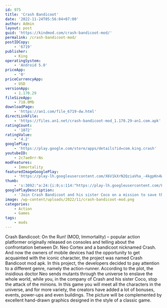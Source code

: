 ```yaml
---
id: 975
title: 'Crash Bandicoot'
date: '2022-11-24T05:56:04+07:00'
author: Admin
layout: post
guid: 'https://kindmod.com/crash-bandicoot-mod/'
permalink: /crash-bandicoot-mod/
postIDCopy:
    - '6719'
publisher:
    - King
operatingSystem:
    - 'Android 5.0'
priceApp:
    - '0'
priceCurrencyApp:
    - USD
versionApp:
    - 1.170.29
fileSizeApp:
    - 718.0Mb
downloadPage:
    - 'https://an1.com/file_6719-dw.html'
directLinkFile:
    - 'https://files.an1.net/crash-bandicoot-mod_1.170.29-an1.com.apk'
ratingCount:
    - '1072'
ratingValue:
    - '4.2'
googlePlay:
    - 'https://play.google.com/store/apps/details?id=com.king.crash'
youtubeID:
    - 2c7ae0rr-Ns
modFeatures:
    - Immortality
featuredImageGooglePlay:
    - 'https://play-lh.googleusercontent.com/X6V1kXrN2QziaVha_-4kgpKn4W8eg2CfQNhhltE9zYFNnlBkb1ZYFH2M_px5y8eYvWc'
thumb:
    - 's:3092:"a:24:{i:0;s:114:"https://play-lh.googleusercontent.com/FcL8U0TnRExDrbzYiPXu_YdZZ0JK6wgLpkKvib1T2YrZEa9iA_2bUQR1maiLjT25NA=w526-h296";i:1;s:114:"https://play-lh.googleusercontent.com/ER2yGEKm1-qiQnudYu4LyLl9RFT1f2oHvEUi_O5jtvsFwFTH7--ZsblLmH8Hx0JTzQ=w526-h296";i:2;s:115:"https://play-lh.googleusercontent.com/KF4paO-kj4AEwrZ_aYh0DKL99dxBVAin_XXsZ5ndWKfgkYd4ShRiqn9yKzP1SpTIuag=w526-h296";i:3;s:115:"https://play-lh.googleusercontent.com/zSUp6OsW0EBvjeJ345KMVfdqbYvol8OSbHMS3lXInTAoWoXEDSHW0gyvh4GTj56B698=w526-h296";i:4;s:114:"https://play-lh.googleusercontent.com/ecz99XFPFBrfwqtsDezfOuBeno8t2jq_RXW67f91m7L0NpOXeV_rCGI67qFeDQTKxw=w526-h296";i:5;s:116:"https://play-lh.googleusercontent.com/WDFEEMW9GYXkilU5kU8kM_HHZIIrdftdQFA_qV_OB-EK_U-U-iwLCpWA_8nSbw7ZWmHt=w526-h296";i:6;s:115:"https://play-lh.googleusercontent.com/daY_vgFs4r2SwiH6nEPhBg58SP-UZIiimbep-EnPNeWHpeDsO4xLjLlVATAc1KiAjcg=w526-h296";i:7;s:114:"https://play-lh.googleusercontent.com/2IMmjMnzs2LNsnwvPIGsE-iEQ52qJUHyr0EZGL1wB18HTFfbv0bbO7wEgsfBtRFj1Q=w526-h296";i:8;s:115:"https://play-lh.googleusercontent.com/cpWge77pQmHl_MeIIF4597LgrAa0vuCFqPTT3loh-Aan3aTh_0wkvwdMpAtn7ezVl0Q=w526-h296";i:9;s:115:"https://play-lh.googleusercontent.com/8wdhIibaGGnx7YxHLWRbkU6U0zdNI-SvHSHdUh0YJ3DZ0BJpmlTV3z3rZ3LxvfUtbL0=w526-h296";i:10;s:115:"https://play-lh.googleusercontent.com/EzVB6uYQDzCJADLI71b17tJzPqOqedN6FYLGKIXPOgld38PA1LgeB-SfuBSo8ycy3Ag=w526-h296";i:11;s:115:"https://play-lh.googleusercontent.com/OGHUMd5K8fIp2hwQ9By4JtXShKCrD-DBOHAfCAs4gCSNBlosLzsbb-Cd3aw-J73Wl2Y=w526-h296";i:12;s:116:"https://play-lh.googleusercontent.com/HkYEyi-HIKABCGWDVdXr35-XLx51HwjgRwHN4ltqway-iY7VNoQjEzx6taR9biiI6qWb=w526-h296";i:13;s:115:"https://play-lh.googleusercontent.com/qGKYihUij5fWB1HD3ocnR8-MjmfOLvOZsxZjqvgN6xtBe1fnlNsrvAaOHWCkbEZWYso=w526-h296";i:14;s:116:"https://play-lh.googleusercontent.com/EdFW776n6LcMzPeKdsdtKnL7uettCPUjZ0KXjdBWu8P9uln_TsUZtZDmdF_QJn1Wx6ue=w526-h296";i:15;s:115:"https://play-lh.googleusercontent.com/H0CPtny3fhtv0b_RtVxDD2-2CUTjwble6Bcx46MBk93l7x2d9r6MV1ptUg2Dsi6LaHg=w526-h296";i:16;s:116:"https://play-lh.googleusercontent.com/yNeHP6gJ3Jlz6_ZBLzw7g3KvuVdrGf6_1Ij1rXPHpgpBwpA4xtomzJyVmhPKTWYtIlIM=w526-h296";i:17;s:116:"https://play-lh.googleusercontent.com/zTUO9Oz6pteKSTYKskkap8QCepPKG9yOEQ2LJkOU6F06x9cnSk0VsGb6A9h8zEs2hza6=w526-h296";i:18;s:114:"https://play-lh.googleusercontent.com/dyEhiCmGUPptSPYeTgPiu7TRpsDOJvno8ZXwB4GJvJhcMW_j4v2uqNEkJkI31rOCMA=w526-h296";i:19;s:115:"https://play-lh.googleusercontent.com/DwHJVunQzJE7j6oyv2BRqLuJsI1r-2T4hTiGIil0MZeOpTC23UWKihxLLqBZHN7Y6kU=w526-h296";i:20;s:115:"https://play-lh.googleusercontent.com/XBFhjkNYGHotUI1RxA3QsuDQn0QTEHi3eyZRj0H5q-NE8NgGFUZUeSe9dAPb7ldG9UM=w526-h296";i:21;s:114:"https://play-lh.googleusercontent.com/6ZCDfjCLgDCuz1T6HLOuIWZW-WwfwkuU3cMeoTFC_PAq79UvIYX7NcZcSSoRvBOZBw=w526-h296";i:22;s:116:"https://play-lh.googleusercontent.com/RuDv5_cqMX0kFreBBsNCeXfyZ_kbld6LdG_g1PicBCmo9Y4sr9qwJlN23BsdaKmFXxpM=w526-h296";i:23;s:114:"https://play-lh.googleusercontent.com/2zjWfYhVP5THfT5HGdQjrciRSRYhw4J1Z1sDp8Q63swloTfKXt6kFedu_h6HbdrL0w=w526-h296";}";'
googlePlayDescription:
    - 'Join Crash Bandicoot and his sister Coco on a mission to save the multiverse!. Think fast to keep Crash and Coco running, jumping, spinning and smashing in lanes loaded with obstacles. Speed through mysterious lands, defeating the henchmen of Doctor Neo Cortex.. Swipe to explore wild and exotic locations. Customize Crash and Coco with N.Sane Skins, build an arsenal of stupendous weapons, and hone those running skills for rewards.'
image: /wp-content/uploads/2022/11/crash-bandicoot-mod.png
categories:
    - Action
    - Games
tags:
    - mods
---
```


Crash Bandicoot: On the Run! (MOD, Immortality) – popular action platformer originally released on consoles and telling about the confrontation between Dr. Neo Cortex and a bandicoot nicknamed Crash. And now the owners of mobile devices had the opportunity to get acquainted with the iconic character, the project was named Crash Bandicoot mod apk. In this project, the developers decided to pay attention to a different genre, namely the action-runner. According to the plot, the insidious doctor Neo sends mutants through the universe to enslave the whole world, while you, in the company of Crash and his sister Coco, stop the attack of the minions. In this game you will meet all the characters in the universe, and for more variety, the creators have added a lot of bonuses, events, power-ups and even buildings. The picture will be complemented by excellent hand-drawn graphics designed in the style of a classic game.